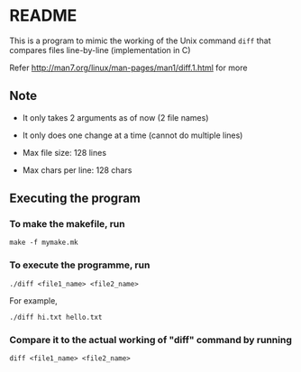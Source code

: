 # README

This is a program to mimic the working of the Unix command `diff` that compares files line-by-line (implementation in C)

Refer <http://man7.org/linux/man-pages/man1/diff.1.html> for more

## Note

- It only takes 2 arguments as of now (2 file names)

- It only does one change at a time (cannot do multiple lines)

- Max file size: 128 lines

- Max chars per line: 128 chars

## Executing the program

### To make the makefile, run

`make -f mymake.mk`

### To execute the programme, run

`./diff <file1_name> <file2_name>`

For example,

`./diff hi.txt hello.txt`

### Compare it to the actual working of "diff" command by running

`diff <file1_name> <file2_name>`



